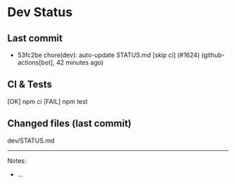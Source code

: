 # Dev Status

## Last commit
- 53fc2be chore(dev): auto-update STATUS.md [skip ci] (#1624) (github-actions[bot], 42 minutes ago)
## CI & Tests
[OK] npm ci
[FAIL] npm test

## Changed files (last commit)
dev/STATUS.md

---
Notes:
- ...
